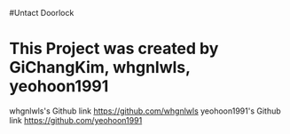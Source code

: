 #Untact Doorlock

# This Project was created by GiChangKim, whgnlwls, yeohoon1991

whgnlwls's Github link
https://github.com/whgnlwls
yeohoon1991's Github link
https://github.com/yeohoon1991
